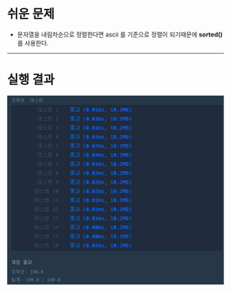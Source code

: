 # 쉬운 문제

- 문자열을 내림차순으로 정렬한다면 ascii 를 기준으로 정렬이 되기때문에 **sorted()** 를 사용한다.

<hr>

# 실행 결과

![img.png](img.png)